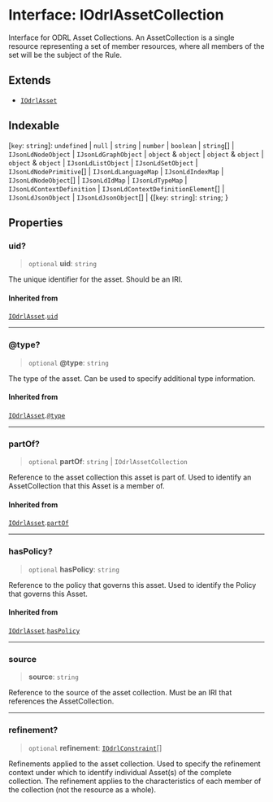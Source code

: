 # Interface: IOdrlAssetCollection

Interface for ODRL Asset Collections.
An AssetCollection is a single resource representing a set of member resources,
where all members of the set will be the subject of the Rule.

## Extends

- [`IOdrlAsset`](IOdrlAsset.md)

## Indexable

\[`key`: `string`\]: `undefined` \| `null` \| `string` \| `number` \| `boolean` \| `string`[] \| `IJsonLdNodeObject` \| `IJsonLdGraphObject` \| `object` & `object` \| `object` & `object` \| `object` & `object` \| `IJsonLdListObject` \| `IJsonLdSetObject` \| `IJsonLdNodePrimitive`[] \| `IJsonLdLanguageMap` \| `IJsonLdIndexMap` \| `IJsonLdNodeObject`[] \| `IJsonLdIdMap` \| `IJsonLdTypeMap` \| `IJsonLdContextDefinition` \| `IJsonLdContextDefinitionElement`[] \| `IJsonLdJsonObject` \| `IJsonLdJsonObject`[] \| \{\[`key`: `string`\]: `string`; \}

## Properties

### uid?

> `optional` **uid**: `string`

The unique identifier for the asset.
Should be an IRI.

#### Inherited from

[`IOdrlAsset`](IOdrlAsset.md).[`uid`](IOdrlAsset.md#uid)

***

### @type?

> `optional` **@type**: `string`

The type of the asset.
Can be used to specify additional type information.

#### Inherited from

[`IOdrlAsset`](IOdrlAsset.md).[`@type`](IOdrlAsset.md#type)

***

### partOf?

> `optional` **partOf**: `string` \| `IOdrlAssetCollection`

Reference to the asset collection this asset is part of.
Used to identify an AssetCollection that this Asset is a member of.

#### Inherited from

[`IOdrlAsset`](IOdrlAsset.md).[`partOf`](IOdrlAsset.md#partof)

***

### hasPolicy?

> `optional` **hasPolicy**: `string`

Reference to the policy that governs this asset.
Used to identify the Policy that governs this Asset.

#### Inherited from

[`IOdrlAsset`](IOdrlAsset.md).[`hasPolicy`](IOdrlAsset.md#haspolicy)

***

### source

> **source**: `string`

Reference to the source of the asset collection.
Must be an IRI that references the AssetCollection.

***

### refinement?

> `optional` **refinement**: [`IOdrlConstraint`](IOdrlConstraint.md)[]

Refinements applied to the asset collection.
Used to specify the refinement context under which to identify individual Asset(s)
of the complete collection. The refinement applies to the characteristics of each
member of the collection (not the resource as a whole).
